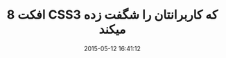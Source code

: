 ---
layout: post
title: "8 افکت CSS3 که کاربرانتان را شگفت زده میکند"
date: 2015-05-12 16:41:12
section: article
tags: css
link: "http://www.majidonline.com/article/8_%D8%A7%D9%81%DA%A9%D8%AA_CSS3_%DA%A9%D9%87_%DA%A9%D8%A7%D8%B1%D8%A8%D8%B1%D8%A7%D9%86%D8%AA%D8%A7%D9%86_%D8%B1%D8%A7_%D8%B4%DA%AF%D9%81%D8%AA_%D8%B2%D8%AF%D9%87_%D9%85%DB%8C%DA%A9%D9%86%D8%AF_.html"
user: "نوید کاشانی"
user_link: "http://navid.kashani.ir/"
---